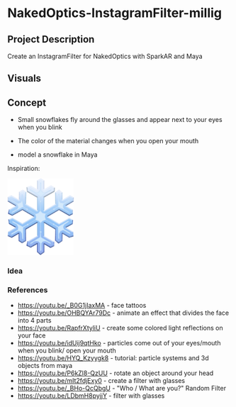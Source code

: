 # NakedOptics-InstagramFilter-millig

## Project Description
Create an InstagramFilter for NakedOptics with SparkAR and Maya

## Visuals

## Concept
+ Small snowflakes fly around the glasses and appear next to your eyes when you blink
+ The color of the material changes when you open your mouth

+ model a snowflake in Maya
 
Inspiration:
<div>
<img src="./Visuals/snowflake_visual.jpg" width="150">
</div>


### Idea

### References
+ https://youtu.be/_B0G1jIaxMA - face tattoos			
+ https://youtu.be/OHBQYAr79Dc - animate an effect that divides the face into 4 parts	
+ https://youtu.be/RapfrXtyliU - create some colored light reflections on your face 	
+ https://youtu.be/idUij9qtHko - particles come out of your eyes/mouth when you blink/ open your mouth 				
+ https://youtu.be/HYQ_Kzyygk8 - tutorial: particle systems and 3d objects from maya	
+ https://youtu.be/P6kZl8-QzUU - rotate an object around your head	
+ https://youtu.be/mIt2fdjExy0 - create a filter with glasses
+ https://youtu.be/_BHo-QcQbgU - "Who / What are you?" Random Filter
+ https://youtu.be/LDbmH8pyjjY - filter with glasses


